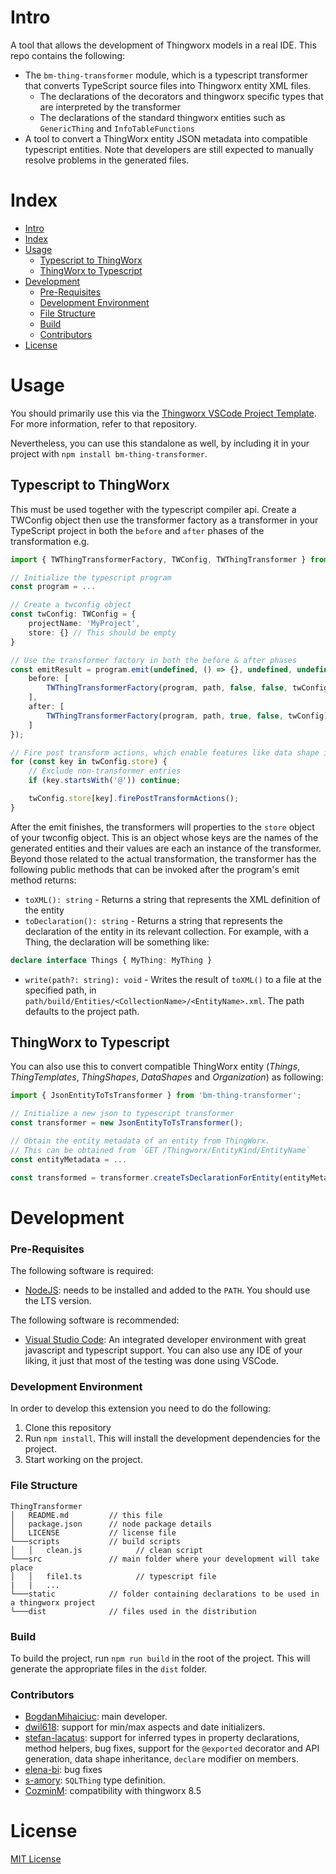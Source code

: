 # Intro

A tool that allows the development of Thingworx models in a real IDE. This repo contains the following:
 * The `bm-thing-transformer` module, which is a typescript transformer that converts TypeScript source files into Thingworx entity XML files.
   * The declarations of the decorators and thingworx specific types that are interpreted by the transformer
   * The declarations of the standard thingworx entities such as `GenericThing` and `InfoTableFunctions`
 * A tool to convert a ThingWorx entity JSON metadata into compatible typescript entities. Note that developers are still expected to manually resolve problems in the generated files.

# Index

- [Intro](#intro)
- [Index](#index)
- [Usage](#usage)
  - [Typescript to ThingWorx](#typescript-to-thingworx)
  - [ThingWorx to Typescript](#thingworx-to-typescript)
- [Development](#development)
    - [Pre-Requisites](#pre-requisites)
    - [Development Environment](#development-environment)
    - [File Structure](#file-structure)
    - [Build](#build)
    - [Contributors](#contributors)
- [License](#license)

# Usage

You should primarily use this via the [Thingworx VSCode Project Template](https://github.com/BogdanMihaiciuc/ThingworxVSCodeProject). For more information, refer to that repository.

Nevertheless, you can use this standalone as well, by including it in your project with `npm install bm-thing-transformer`.

## Typescript to ThingWorx

This must be used together with the typescript compiler api. Create a TWConfig object then use the transformer factory as a transformer in your TypeScript project in both the `before` and `after` phases of the transformation e.g.

```ts
import { TWThingTransformerFactory, TWConfig, TWThingTransformer } from 'bm-thing-transformer';

// Initialize the typescript program
const program = ...

// Create a twconfig object
const twConfig: TWConfig = {
    projectName: 'MyProject',
    store: {} // This should be empty
}

// Use the transformer factory in both the before & after phases
const emitResult = program.emit(undefined, () => {}, undefined, undefined, {
    before: [
        TWThingTransformerFactory(program, path, false, false, twConfig)
    ],
    after: [
        TWThingTransformerFactory(program, path, true, false, twConfig)
    ]
});

// Fire post transform actions, which enable features like data shape inheritance
for (const key in twConfig.store) {
    // Exclude non-transformer entries
    if (key.startsWith('@')) continue;

    twConfig.store[key].firePostTransformActions();
}
```

After the emit finishes, the transformers will properties to the `store` object of your twconfig object. This is an object whose keys are the names of the generated entities and their values are each an instance of the transformer. Beyond those related to the actual transformation, the transformer has the following public methods that can be invoked after the program's emit method returns:

 - `toXML(): string` - Returns a string that represents the XML definition of the entity
 - `toDeclaration(): string` - Returns a string that represents the declaration of the entity in its relevant collection. For example, with a Thing, the declaration will be something like:
```ts
declare interface Things { MyThing: MyThing }
```
 - `write(path?: string): void` - Writes the result of `toXML()` to a file at the specified path, in `path/build/Entities/<CollectionName>/<EntityName>.xml`. The path defaults to the project path.

## ThingWorx to Typescript

You can also use this to convert compatible ThingWorx entity (*Things*, *ThingTemplates*, *ThingShapes*, *DataShapes* and *Organization*) as following:

```typescript
import { JsonEntityToTsTransformer } from 'bm-thing-transformer';

// Initialize a new json to typescript transformer
const transformer = new JsonEntityToTsTransformer();

// Obtain the entity metadata of an entity from ThingWorx.
// This can be obtained from `GET /Thingworx/EntityKind/EntityName`
const entityMetadata = ...

const transformed = transformer.createTsDeclarationForEntity(entityMetadata, TWEntityKind.Type);
```

# Development

### Pre-Requisites

The following software is required:

* [NodeJS](https://nodejs.org/en/): needs to be installed and added to the `PATH`. You should use the LTS version.

The following software is recommended:

* [Visual Studio Code](https://code.visualstudio.com/): An integrated developer environment with great javascript and typescript support. You can also use any IDE of your liking, it just that most of the testing was done using VSCode.

### Development Environment
In order to develop this extension you need to do the following:
1. Clone this repository
2. Run `npm install`. This will install the development dependencies for the project.
3. Start working on the project.

### File Structure
```
ThingTransformer
│   README.md         // this file
│   package.json      // node package details
│   LICENSE           // license file
└───scripts           // build scripts
│   │   clean.js            // clean script
└───src               // main folder where your development will take place
│   │   file1.ts            // typescript file
|   |   ...
└───static            // folder containing declarations to be used in a thingworx project
└───dist              // files used in the distribution
```

### Build

To build the project, run `npm run build` in the root of the project. This will generate the appropriate files in the `dist` folder.

### Contributors

 - [BogdanMihaiciuc](https://github.com/BogdanMihaiciuc): main developer.
 - [dwil618](https://github.com/dwil618): support for min/max aspects and date initializers.
 - [stefan-lacatus](https://github.com/stefan-lacatus): support for inferred types in property declarations, method helpers, bug fixes, support for the `@exported` decorator and API generation, data shape inheritance, `declare` modifier on members.
 - [elena-bi](https://github.com/elena-bi): bug fixes
 - [s-amory](https://github.com/s-amory): `SQLThing` type definition.
 - [CozminM](https://github.com/CozminM): compatibility with thingworx 8.5

#  License

[MIT License](LICENSE)
